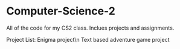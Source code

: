 # Computer-Science-2
All of the code for my CS2 class. Inclues projects and assignments.

Project List:
  Enigma project\n
  Text based adventure game project
 
